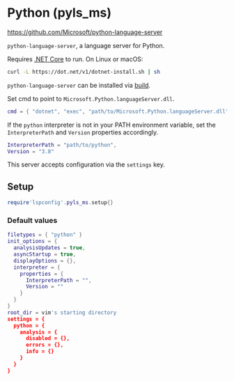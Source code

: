 # Python (pyls_ms)

https://github.com/Microsoft/python-language-server

`python-language-server`, a language server for Python.

Requires [.NET Core](https://docs.microsoft.com/en-us/dotnet/core/tools/dotnet-install-script) to run. On Linux or macOS:

```bash
curl -L https://dot.net/v1/dotnet-install.sh | sh
```

`python-language-server` can be installed via [build](https://github.com/microsoft/python-language-server/blob/master/CONTRIBUTING.md#setup).

Set cmd to point to `Microsoft.Python.languageServer.dll`.

```lua
cmd = { "dotnet", "exec", "path/to/Microsoft.Python.languageServer.dll" };
```

If the `python` interpreter is not in your PATH environment variable, set the `InterpreterPath` and `Version` properties accordingly.

```lua
InterpreterPath = "path/to/python",
Version = "3.8"
```

This server accepts configuration via the `settings` key.

    

## Setup

```lua
require'lspconfig'.pyls_ms.setup{}
```


### Default values

```lua
filetypes = { "python" }
init_options = {
  analysisUpdates = true,
  asyncStartup = true,
  displayOptions = {},
  interpreter = {
    properties = {
      InterpreterPath = "",
      Version = ""
    }
  }
}
root_dir = vim's starting directory
settings = {
  python = {
    analysis = {
      disabled = {},
      errors = {},
      info = {}
    }
  }
}
```




